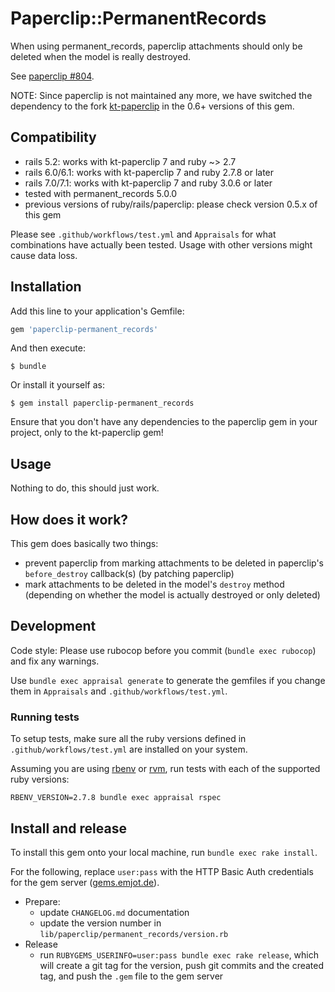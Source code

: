 # Paperclip::PermanentRecords

When using permanent_records, paperclip attachments should only be deleted
when the model is really destroyed.

See [paperclip #804](https://github.com/thoughtbot/paperclip/issues/804#issuecomment-4946231).

NOTE: Since paperclip is not maintained any more, we have switched the dependency to the fork [kt-paperclip](https://github.com/kreeti/kt-paperclip) in the 0.6+ versions of this gem.

## Compatibility

* rails 5.2: works with kt-paperclip 7 and ruby ~> 2.7
* rails 6.0/6.1: works with kt-paperclip 7 and ruby 2.7.8 or later
* rails 7.0/7.1: works with kt-paperclip 7 and ruby 3.0.6 or later
* tested with permanent_records 5.0.0
* previous versions of ruby/rails/paperclip: please check version 0.5.x of this gem

Please see `.github/workflows/test.yml` and `Appraisals` for what combinations have actually been tested. Usage with other versions
might cause data loss.

## Installation

Add this line to your application's Gemfile:

```ruby
gem 'paperclip-permanent_records'
```

And then execute:

    $ bundle

Or install it yourself as:

    $ gem install paperclip-permanent_records

Ensure that you don't have any dependencies to the paperclip gem in your project, only to the kt-paperclip gem!

## Usage

Nothing to do, this should just work.

## How does it work?

This gem does basically two things:

* prevent paperclip from marking attachments to be deleted in paperclip's `before_destroy` callback(s)
  (by patching paperclip)
* mark attachments to be deleted in the model's `destroy` method
  (depending on whether the model is actually destroyed or only deleted)

## Development

Code style: Please use rubocop before you commit (`bundle exec rubocop`) and fix any warnings.

Use `bundle exec appraisal generate` to generate the gemfiles if you change them in `Appraisals` and `.github/workflows/test.yml`.

### Running tests

To setup tests, make sure all the ruby versions defined in `.github/workflows/test.yml` are installed on your system.

Assuming you are using [rbenv](https://github.com/rbenv/rbenv) or [rvm](https://rvm.io/), run tests with each of the supported ruby versions:

```
RBENV_VERSION=2.7.8 bundle exec appraisal rspec
```

## Install and release

To install this gem onto your local machine, run `bundle exec rake install`.

For the following, replace `user:pass` with the HTTP Basic Auth credentials for the gem server ([gems.emjot.de](https://gems.emjot.de)).

* Prepare:
  * update `CHANGELOG.md` documentation
  * update the version number in `lib/paperclip/permanent_records/version.rb`
* Release
  * run `RUBYGEMS_USERINFO=user:pass bundle exec rake release`, which will create a git tag for the version, push git commits and the created tag, and push the `.gem` file to the gem server
